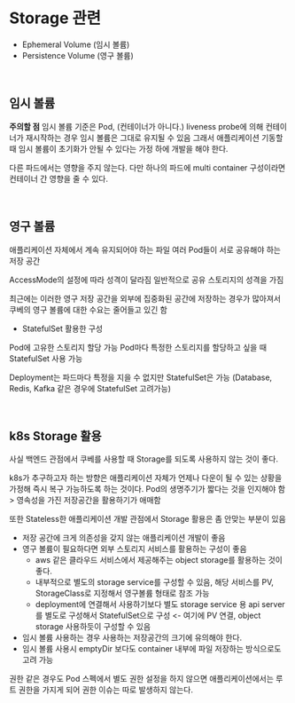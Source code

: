 # Storage 관련

- Ephemeral Volume (임시 볼륨)
- Persistence Volume (영구 볼륨)

<br>

## 임시 볼륨

**주의할 점**
임시 볼륨 기준은 Pod, (컨테이너가 아니다.)
liveness probe에 의해 컨테이너가 재시작하는 경우 임시 볼륨은 그대로 유지될 수 있음
그래서 애플리케이션 기동할 때 임시 볼륨이 초기화가 안될 수 있다는 가정 하에 개발을 해야 한다.

다른 파드에서는 영향을 주지 않는다. 다만 하나의 파드에 multi container 구성이라면 컨테이너 간 영향을 줄 수 있다.

<br>

## 영구 볼륨

애플리케이션 자체에서 계속 유지되어야 하는 파일
여러 Pod들이 서로 공유해야 하는 저장 공간

AccessMode의 설정에 따라 성격이 달라짐
일반적으로 공유 스토리지의 성격을 가짐

최근에는 이러한 영구 저장 공간을 외부에 집중화된 공간에 저장하는 경우가 많아져서
쿠베의 영구 볼륨에 대한 수요는 줄어들고 있긴 함

- StatefulSet 활용한 구성

Pod에 고유한 스토리지 할당 가능
Pod마다 특정한 스토리지를 할당하고 싶을 때 StatefulSet 사용 가능

Deployment는 파드마다 특정을 지을 수 없지만 StatefulSet은 가능
(Database, Redis, Kafka 같은 경우에 StatefulSet 고려가능)

<br>

## k8s Storage 활용

사실 백엔드 관점에서 쿠베를 사용할 때 Storage를 되도록 사용하지 않는 것이 좋다.

k8s가 추구하고자 하는 방향은 애플리케이션 자체가 언제나 다운이 될 수 있는 상황을 가정해 즉시 복구 가능하도록 하는 것이다.
Pod의 생명주기가 짧다는 것을 인지해야 함 > 영속성을 가진 저장공간을 활용하기가 애매함

또한 Stateless한 애플리케이션 개발 관점에서 Storage 활용은 좀 안맞는 부분이 있음

- 저장 공간에 크게 의존성을 갖지 않는 애플리케이션 개발이 좋음
- 영구 볼륨이 필요하다면 외부 스토리지 서비스를 활용하는 구성이 좋음
  - aws 같은 클라우드 서비스에서 제공해주는 object storage를 활용하는 것이 좋다.
  - 내부적으로 별도의 storage service를 구성할 수 있음, 해당 서비스를 PV, StorageClass로 지정해서 영구볼륨 형태로 참조 가능
  - deployment에 연결해서 사용하기보다 별도 storage service 용 api server를 별도로 구성해서 StatefulSet으로 구성 <- 여기에 PV 연결, object storage 사용하듯이 구성할 수 있음
- 임시 볼륨 사용하는 경우 사용하는 저장공간의 크기에 유의해야 한다.
- 임시 볼륨 사용시 emptyDir 보다도 container 내부에 파일 저장하는 방식으로도 고려 가능

권한 같은 경우도
Pod 스펙에서 별도 권한 설정을 하지 않으면 애플리케이션에서는 루트 권한을 가지게 되어 권한 이슈는 따로 발생하지 않는다.